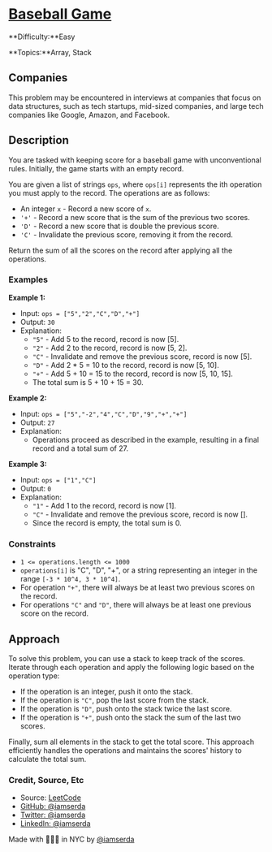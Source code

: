# [Baseball Game](https://leetcode.com/problems/baseball-game/description/)

**Difficulty:**Easy

**Topics:**Array, Stack

## Companies

This problem may be encountered in interviews at companies that focus on data structures, such as tech startups, mid-sized companies, and large tech companies like Google, Amazon, and Facebook.

## Description

You are tasked with keeping score for a baseball game with unconventional rules. Initially, the game starts with an empty record.

You are given a list of strings `ops`, where `ops[i]` represents the ith operation you must apply to the record. The operations are as follows:

- An integer `x` - Record a new score of `x`.
- `'+'` - Record a new score that is the sum of the previous two scores.
- `'D'` - Record a new score that is double the previous score.
- `'C'` - Invalidate the previous score, removing it from the record.

Return the sum of all the scores on the record after applying all the operations.

### Examples

**Example 1:**

- Input: `ops = ["5","2","C","D","+"]`
- Output: `30`
- Explanation:
  - `"5"` - Add 5 to the record, record is now [5].
  - `"2"` - Add 2 to the record, record is now [5, 2].
  - `"C"` - Invalidate and remove the previous score, record is now [5].
  - `"D"` - Add 2 * 5 = 10 to the record, record is now [5, 10].
  - `"+"` - Add 5 + 10 = 15 to the record, record is now [5, 10, 15].
  - The total sum is 5 + 10 + 15 = 30.

**Example 2:**

- Input: `ops = ["5","-2","4","C","D","9","+","+"]`
- Output: `27`
- Explanation:
  - Operations proceed as described in the example, resulting in a final record and a total sum of 27.

**Example 3:**

- Input: `ops = ["1","C"]`
- Output: `0`
- Explanation:
  - `"1"` - Add 1 to the record, record is now [1].
  - `"C"` - Invalidate and remove the previous score, record is now [].
  - Since the record is empty, the total sum is 0.

### Constraints

- `1 <= operations.length <= 1000`
- `operations[i]` is "C", "D", "+", or a string representing an integer in the range `[-3 * 10^4, 3 * 10^4]`.
- For operation `"+"`, there will always be at least two previous scores on the record.
- For operations `"C"` and `"D"`, there will always be at least one previous score on the record.

## Approach

To solve this problem, you can use a stack to keep track of the scores. Iterate through each operation and apply the following logic based on the operation type:

- If the operation is an integer, push it onto the stack.
- If the operation is `"C"`, pop the last score from the stack.
- If the operation is `"D"`, push onto the stack twice the last score.
- If the operation is `"+"`, push onto the stack the sum of the last two scores.

Finally, sum all elements in the stack to get the total score. This approach efficiently handles the operations and maintains the scores' history to calculate the total sum.


### Credit, Source, Etc

- Source: [LeetCode](https://leetcode.com/problems/baseball-game/description/)
- [GitHub: @iamserda](https://github.com/iamserda)
- [Twitter: @iamserda](https://twitter.com/iamserda)
- [LinkedIn: @iamserda](https://linkedin.com/in/iamserda)

Made with 🤍🫶🏿 in NYC by [@iamserda](https://www.twitter.com/iamserda)